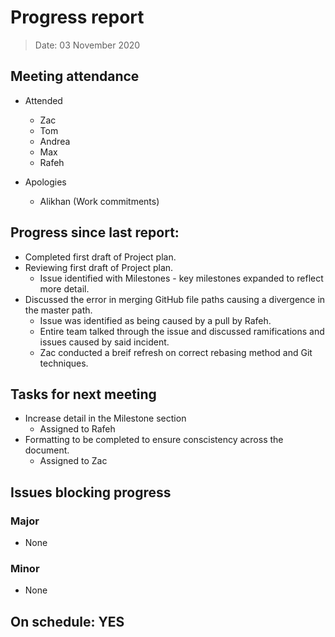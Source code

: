 <!-- File name must be Year-Month-Date.md
e.g. 2020-10-12.md -->

<!--One report per week Minimum!-->
# Progress report

> Date: 03 November 2020

<!--Names of those who attended the meeting, CSV-->
## Meeting attendance

- Attended
    - Zac
    - Tom
    - Andrea
    - Max
    - Rafeh

- Apologies
    - Alikhan (Work commitments)


## Progress since last report:
<!--What have you done ?-->
<!--Single line bullet point-->
- Completed first draft of Project plan.
- Reviewing first draft of Project plan. 
    - Issue identified with Milestones - key milestones expanded to reflect more detail.
- Discussed the error in merging GitHub file paths causing a divergence in the master path.
    - Issue was identified as being caused by a pull by Rafeh.
    - Entire team talked through the issue and discussed ramifications and issues caused by said incident.
    - Zac conducted a breif refresh on correct rebasing method and Git techniques.

## Tasks for next meeting

<!--What will you do before the next?-->
<!--Single line bullet point-->
- Increase detail in the Milestone section 
    - Assigned to Rafeh
- Formatting to be completed to ensure conscistency across the document.
    - Assigned to Zac

## Issues blocking progress

### Major

- None

### Minor

- None

<!--Pick one-->
<!--## On schedule: YES-->
<!--## On schedule: NO-->

## On schedule: YES